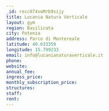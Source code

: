 ```yaml
---
_id: recc874voMrb9sijy
title: Lucania Natura Verticale
layout: gym
region: Basilicata
city: Potenza
address: Parco di Montereale
latitude: 40.633359
longitude: 15.799233
email: info@lucanianaturaverticale.it
phone: 
website: 
annual_fee: 
ingress_price: 
monthly_subscription_price: 
structures: 
staff: 
rent: 
---
```


